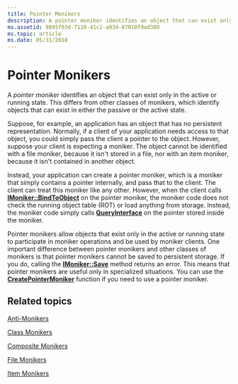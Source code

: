 ```yaml
---
title: Pointer Monikers
description: A pointer moniker identifies an object that can exist only in the active or running state. This differs from other classes of monikers, which identify objects that can exist in either the passive or the active state.
ms.assetid: 9895f03d-7110-41c1-a934-87010f9ad380
ms.topic: article
ms.date: 05/31/2018
---
```


# Pointer Monikers

A *pointer moniker* identifies an object that can exist only in the active or running state. This differs from other classes of monikers, which identify objects that can exist in either the passive or the active state.

Suppose, for example, an application has an object that has no persistent representation. Normally, if a client of your application needs access to that object, you could simply pass the client a pointer to the object. However, suppose your client is expecting a moniker. The object cannot be identified with a file moniker, because it isn't stored in a file, nor with an item moniker, because it isn't contained in another object.

Instead, your application can create a pointer moniker, which is a moniker that simply contains a pointer internally, and pass that to the client. The client can treat this moniker like any other. However, when the client calls [**IMoniker::BindToObject**](/windows/desktop/api/ObjIdl/nf-objidl-imoniker-bindtoobject) on the pointer moniker, the moniker code does not check the running object table (ROT) or load anything from storage. Instead, the moniker code simply calls [**QueryInterface**](/windows/desktop/api/Unknwn/nf-unknwn-iunknown-queryinterface(q)) on the pointer stored inside the moniker.

Pointer monikers allow objects that exist only in the active or running state to participate in moniker operations and be used by moniker clients. One important difference between pointer monikers and other classes of monikers is that pointer monikers cannot be saved to persistent storage. If you do, calling the [**IMoniker::Save**](/windows/desktop/api/ObjIdl/nf-objidl-ipersiststream-save) method returns an error. This means that pointer monikers are useful only in specialized situations. You can use the [**CreatePointerMoniker**](/windows/desktop/api/Objbase/nf-objbase-createpointermoniker) function if you need to use a pointer moniker.

## Related topics

<dl> <dt>

[Anti-Monikers](anti-monikers.md)
</dt> <dt>

[Class Monikers](class-monikers.md)
</dt> <dt>

[Composite Monikers](composite-monikers.md)
</dt> <dt>

[File Monikers](file-monikers.md)
</dt> <dt>

[Item Monikers](item-monikers.md)
</dt> </dl>

 

 




